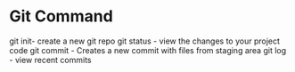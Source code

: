 # Git Command

git init- create a new git repo
git status - view the changes to your project code
git commit - Creates a new commit with files from staging area
git log - view recent commits